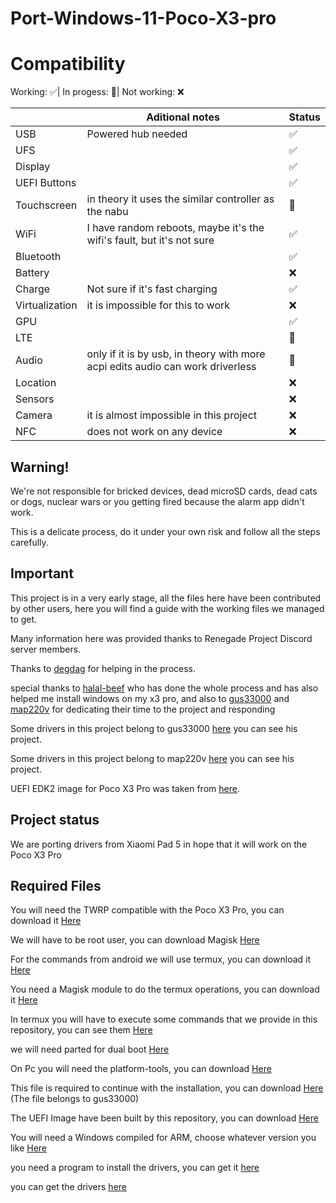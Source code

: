 # Port-Windows-11-Poco-X3-pro 

# Compatibility

Working: ✅|
In progess: 🔶️|
Not working: ❌

|| Aditional notes | Status |
|---------------|------------------------|--------------------------|
| USB | Powered hub needed | ✅|
| UFS |  | ✅|
| Display | | ✅|
| UEFI Buttons |  | ✅|
| Touchscreen | in theory it uses the similar controller as the nabu | 🔶️|
| WiFi | I have random reboots, maybe it's the wifi's fault, but it's not sure | ✅|
| Bluetooth | | ✅|
| Battery |  | ❌|
| Charge | Not sure if it's fast charging | ✅|
| Virtualization | it is impossible for this to work | ❌|
| GPU | | ✅|
| LTE |  | 🔶️|
| Audio | only if it is by usb, in theory with more acpi edits audio can work driverless| 🔶️|
| Location |  | ❌|
| Sensors |  | ❌|
| Camera | it is almost impossible in this project | ❌|
| NFC | does not work on any device | ❌|

## Warning!
We're not responsible for bricked devices, dead microSD cards, dead cats or dogs, nuclear wars or you getting fired because the alarm app didn't work.

This is a delicate process, do it under your own risk and follow all the steps carefully.

## Important

This project is in a very early stage, all the files here have been contributed by other users, here you will find a guide with the working files we managed to get.

Many information here was provided thanks to Renegade Project Discord server members.

Thanks to [degdag](https://GitHub.com/degdag) for helping in the process.

special thanks to [halal-beef](https://github.com/halal-beef) who has done the whole process and has also helped me install windows on my x3 pro, and also to [gus33000](https://GitHub.com/gus33000) and [map220v](https://GitHub.com/map220v) for dedicating their time to the project and responding

Some drivers in this project belong to gus33000 [here](https://github.com/WOA-Project/SurfaceDuo-Drivers) you can see his project.

Some drivers in this project belong to map220v [here](https://github.com/map220v/MiPad5-Drivers) you can see his project.

UEFI EDK2 image for Poco X3 Pro was taken from [here](https://github.com/halal-beef/MU-sm8150pkg/actions/runs/3164583519).

## Project status

We are porting drivers from Xiaomi Pad 5 in hope that it will work on the Poco X3 Pro

## Required Files

You will need the TWRP compatible with the Poco X3 Pro, you can download it [Here](https://twrp.me/xiaomi/xiaomipocox3pro.html)

We will have to be root user, you can download Magisk [Here](https://github.com/topjohnwu/Magisk)

For the commands from android we will use termux, you can download it [Here](https://play.google.com/store/apps/details?id=com.termux&hl=es_419&gl=US)

You need a Magisk module to do the termux operations, you can download it [Here](https://github.com/evdenis/disk)

In termux you will have to execute some commands that we provide in this repository, you can see them [Here](https://github.com/Icesito68/Port-Windows-11-Poco-X3-pro/tree/main/commands/termux)

we will need parted for dual boot [Here](https://drive.google.com/file/d/1e8kDC2fylkvJuHimlViHOuHyk8xljr6p/view)

On Pc you will need the platform-tools, you can download [Here](https://developer.android.com/studio/releases/platform-tools)

This file is required to continue with the installation, you can download [Here](https://www.mediafire.com/file/bvibrl34nawl2wg/msc.sh/file) (The file belongs to gus33000)

The UEFI Image have been built by this repository, you can download [Here](https://github.com/Icesito68/Port-Windows-11-Poco-X3-pro/tree/main/Uefi)

You will need a Windows compiled for ARM, choose whatever version you like [Here](https://uupdump.net/)

you need a program to install the drivers, you can get it [here](https://github.com/WOA-Project/DriverUpdater/releases/)

you can get the drivers [here](https://github.com/halal-beef/MiPad5-Drivers)
